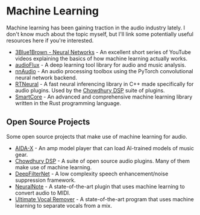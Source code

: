 # Machine Learning

Machine learning has been gaining traction in the audio industry lately. I don't know much about the topic myself, but I'll link some potentially useful resources here if you're interested.

- [3Blue1Brown - Neural Networks](https://youtube.com/playlist?list=PLZHQObOWTQDNU6R1_67000Dx_ZCJB-3pi) - An excellent short series of YouTube videos explaining the basics of how machine learning actually works.
- [audioFlux](https://github.com/libAudioFlux/audioFlux) -  A deep learning tool library for audio and music analysis.
- [nnAudio](https://github.com/KinWaiCheuk/nnAudio) - An audio processing toolbox using the PyTorch convolutional neural network backend.
- [RTNeural](https://github.com/jatinchowdhury18/RTNeural) - A fast neural inferencing library in C++ made specifically for audio plugins. Used by the [Chowdhury DSP] suite of plugins.
- [SmartCore](https://smartcorelib.org/) - An advanced and comprehensive machine learning library written in the Rust programming language.

## Open Source Projects

Some open source projects that make use of machine learning for audio.

- [AIDA-X](https://github.com/AidaDSP/AIDA-X) - An amp model player that can load AI-trained models of music gear.
- [Chowdhury DSP] - A suite of open source audio plugins. Many of them make use of machine learning.
- [DeepFilterNet](https://github.com/Rikorose/DeepFilterNet) - A low complexity speech enhancement/noise suppression framework.
- [NeuralNote](https://github.com/DamRsn/NeuralNote) - A state-of-the-art plugin that uses machine learning to convert audio to MIDI.
- [Ultimate Vocal Remover](https://github.com/Anjok07/ultimatevocalremovergui) - A state-of-the-art program that uses machine learning to separate vocals from a mix.

[Chowdhury DSP]: https://github.com/Chowdhury-DSP